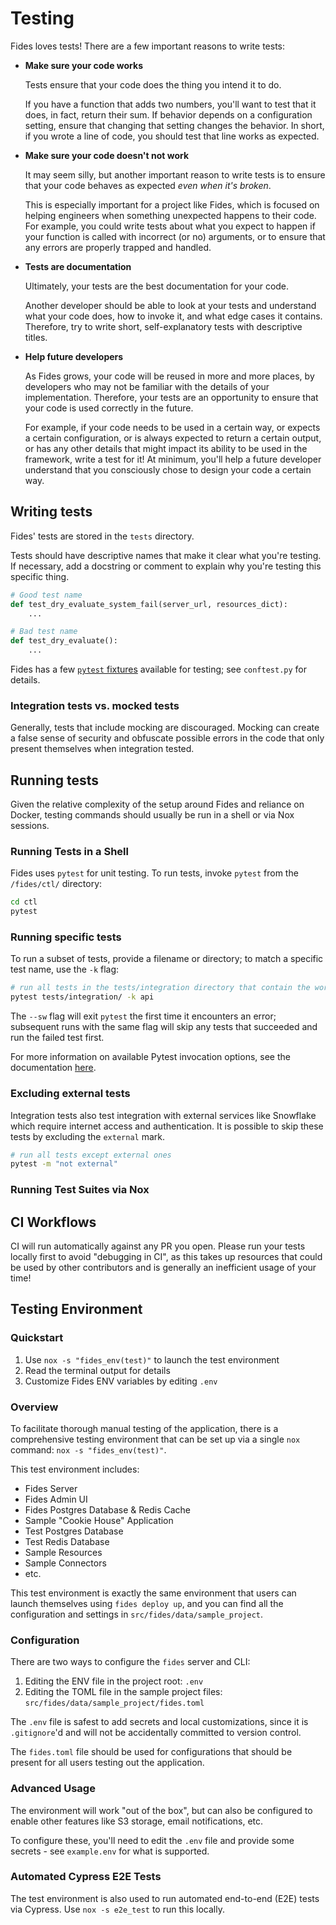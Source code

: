 # Testing

Fides loves tests! There are a few important reasons to write tests:

- **Make sure your code works**

  Tests ensure that your code does the thing you intend it to do.

  If you have a function that adds two numbers, you'll want to test that it does, in fact, return their sum. If behavior depends on a configuration setting, ensure that changing that setting changes the behavior. In short, if you wrote a line of code, you should test that line works as expected.

- **Make sure your code doesn't not work**

  It may seem silly, but another important reason to write tests is to ensure that your code behaves as expected _even when it's broken_.

  This is especially important for a project like Fides, which is focused on helping engineers when something unexpected happens to their code. For example, you could write tests about what you expect to happen if your function is called with incorrect (or no) arguments, or to ensure that any errors are properly trapped and handled.

- **Tests are documentation**

  Ultimately, your tests are the best documentation for your code.

  Another developer should be able to look at your tests and understand what your code does, how to invoke it, and what edge cases it contains. Therefore, try to write short, self-explanatory tests with descriptive titles.

- **Help future developers**

  As Fides grows, your code will be reused in more and more places, by developers who may not be familiar with the details of your implementation. Therefore, your tests are an opportunity to ensure that your code is used correctly in the future.

  For example, if your code needs to be used in a certain way, or expects a certain configuration, or is always expected to return a certain output, or has any other details that might impact its ability to be used in the framework, write a test for it! At minimum, you'll help a future developer understand that you consciously chose to design your code a certain way.

## Writing tests

Fides' tests are stored in the `tests` directory.

Tests should have descriptive names that make it clear what you're testing. If necessary, add a docstring or comment to explain why you're testing this specific thing.

```python
# Good test name
def test_dry_evaluate_system_fail(server_url, resources_dict):
    ...

# Bad test name
def test_dry_evaluate():
    ...
```

Fides has a few [`pytest` fixtures](https://docs.pytest.org/en/stable/fixture.html) available for testing; see `conftest.py` for details.

### Integration tests vs. mocked tests

Generally, tests that include mocking are discouraged. Mocking can create a false sense of security and obfuscate possible errors in the code that only present themselves when integration tested.

## Running tests

Given the relative complexity of the setup around Fides and reliance on Docker, testing commands should usually be run in a shell or via Nox sessions.

### Running Tests in a Shell

Fides uses `pytest` for unit testing. To run tests, invoke `pytest` from the `/fides/ctl/` directory:

```bash
cd ctl
pytest
```

### Running specific tests

To run a subset of tests, provide a filename or directory; to match a specific test name, use the `-k` flag:

```bash
# run all tests in the tests/integration directory that contain the word "api" in their title
pytest tests/integration/ -k api
```

The `--sw` flag will exit `pytest` the first time it encounters an error; subsequent runs with the same flag will skip any tests that succeeded and run the failed test first.

For more information on available Pytest invocation options, see the documentation [here](https://docs.pytest.org/en/6.2.x/usage.html#usage-and-invocations).

### Excluding external tests

Integration tests also test integration with external services like Snowflake which require internet access and authentication. It is possible to skip these tests by excluding the `external` mark. 

```bash
# run all tests except external ones
pytest -m "not external"
```

### Running Test Suites via Nox 

## CI Workflows

CI will run automatically against any PR you open. Please run your tests locally first to avoid "debugging in CI", as this takes up resources that could be used by other contributors and is generally an inefficient usage of your time!

## Testing Environment

### Quickstart

1. Use `nox -s "fides_env(test)"` to launch the test environment
2. Read the terminal output for details
3. Customize Fides ENV variables by editing `.env`

### Overview

To facilitate thorough manual testing of the application, there is a comprehensive testing environment that can be set up via a single `nox` command: `nox -s "fides_env(test)"`.

This test environment includes:

* Fides Server
* Fides Admin UI
* Fides Postgres Database & Redis Cache
* Sample "Cookie House" Application
* Test Postgres Database
* Test Redis Database
* Sample Resources
* Sample Connectors
* etc.

This test environment is exactly the same environment that users can launch themselves using `fides deploy up`, and you can find all the configuration and settings in `src/fides/data/sample_project`.

### Configuration

There are two ways to configure the `fides` server and CLI:

1. Editing the ENV file in the project root: `.env`
2. Editing the TOML file in the sample project files: `src/fides/data/sample_project/fides.toml`

The `.env` file is safest to add secrets and local customizations, since it is `.gitignore`'d and will not be accidentally committed to version control.

The `fides.toml` file should be used for configurations that should be present for all users testing out the application.

### Advanced Usage

The environment will work "out of the box", but can also be configured to enable other features like S3 storage, email notifications, etc.

To configure these, you'll need to edit the `.env` file and provide some secrets - see `example.env` for what is supported.

### Automated Cypress E2E Tests

The test environment is also used to run automated end-to-end (E2E) tests via Cypress. Use `nox -s e2e_test` to run this locally.
